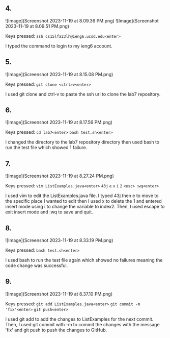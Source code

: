 ## 4.
![Image](Screenshot 2023-11-19 at 8.09.36 PM.png)
![Image](Screenshot 2023-11-19 at 8.09.51 PM.png)

Keys pressed: ```ssh cs15lfa23lh@ieng6.ucsd.edu<enter>```

I typed the command to login to my ieng6 account.

## 5.
![Image](Screenshot 2023-11-19 at 8.15.08 PM.png)

Keys pressed: ```git clone <ctrl>v<enter>```

I used git clone and ctrl-v to paste the ssh url to clone the lab7 repository.

## 6.
![Image](Screenshot 2023-11-19 at 8.17.56 PM.png)

Keys pressed: ```cd lab7<enter>``` ```bash test.sh<enter>```

I changed the directory to the lab7 repository directory then used bash to run the test file which showed 1 failure.

## 7.
![Image](Screenshot 2023-11-19 at 8.27.24 PM.png)

Keys pressed: ```vim ListExamples.java<enter>``` ```43j``` ```e``` ```x``` ```i``` ```2``` ```<esc>``` ```:wq<enter>```

I used vim to edit the ListExamples.java file. I typed 43j then e to move to the specific place I wanted to edit then I used x to delete the 1 and entered insert mode using i to change the variable to index2. Then, I used escape to exit insert mode and :wq to save and quit.

## 8.
![Image](Screenshot 2023-11-19 at 8.33.19 PM.png)

Keys pressed: ```bash test.sh<enter>```

I used bash to run the test file again which showed no failures meaning the code change was successful.

## 9.
![Image](Screenshot 2023-11-19 at 8.37.10 PM.png)

Keys pressed: ```git add ListExamples.java<enter>``` ```git commit -m 'fix'<enter>``` ```git push<enter>```

I used git add to add the changes to ListExamples for the next commit. Then, I used git commit with -m to commit the changes with the message 'fix' and git push to push the changes to GitHub.
